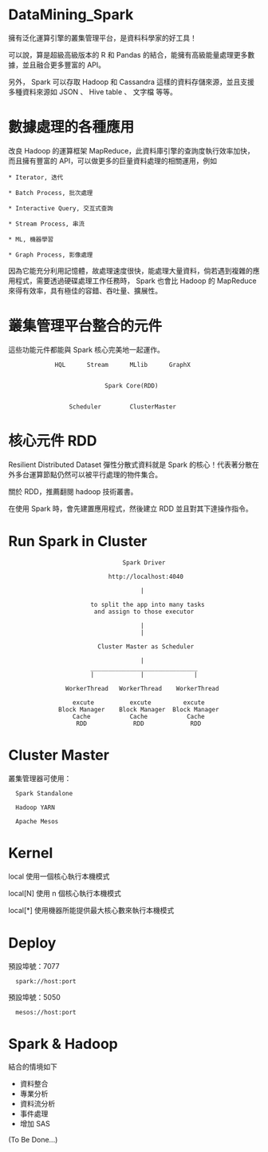 # DataMining_Spark
擁有泛化運算引擎的叢集管理平台，是資料科學家的好工具！

可以說，算是超級高級版本的 R 和 Pandas 的結合，能擁有高級能量處理更多數據，並且融合更多豐富的 API。

另外， Spark 可以存取 Hadoop 和 Cassandra 這樣的資料存儲來源，並且支援多種資料來源如 JSON 、 Hive table 、 文字檔 等等。

# 數據處理的各種應用

改良 Hadoop 的運算框架 MapReduce，此資料庫引擎的查詢度執行效率加快，而且擁有豐富的 API，可以做更多的巨量資料處理的相關運用，例如 

    * Iterator, 迭代

    * Batch Process, 批次處理

    * Interactive Query, 交互式查詢

    * Stream Process, 串流

    * ML, 機器學習

    * Graph Process, 影像處理

因為它能充分利用記憶體，故處理速度很快，能處理大量資料，倘若遇到複雜的應用程式，需要透過硬碟處理工作任務時， Spark 也會比 Hadoop 的 MapReduce 來得有效率，具有極佳的容錯、吞吐量、擴展性。

# 叢集管理平台整合的元件


這些功能元件都能與 Spark 核心完美地一起運作。


                 HQL      Stream      MLlib      GraphX


                               Spark Core(RDD)


                     Scheduler        ClusterMaster

# 核心元件 RDD

Resilient Distributed Dataset 彈性分散式資料就是 Spark 的核心！代表著分散在外多台運算節點仍然可以被平行處理的物件集合。

關於 RDD，推薦翻閱 hadoop 技術叢書。

在使用 Spark 時，會先建置應用程式，然後建立 RDD 並且對其下達操作指令。

# Run Spark in Cluster 

                                    Spark Driver
                                    
                                http://localhost:4040
                                       
                                         |
                                 
                           to split the app into many tasks
                            and assign to those executor
                            
                                         |
                                         |

                             Cluster Master as Scheduler
                                      
                                         |
                           ______________________________
                           |             |              |

                    WorkerThread   WorkerThread    WorkerThread
                   
                      excute          excute         excute
                  Block Manager    Block Manager  Block Manager 
                      Cache           Cache           Cache
                       RDD             RDD             RDD

# Cluster Master

叢集管理器可使用：

      Spark Standalone

      Hadoop YARN

      Apache Mesos
      
# Kernel

local 使用一個核心執行本機模式

local[N] 使用 n 個核心執行本機模式

local[*] 使用機器所能提供最大核心數來執行本機模式
      
# Deploy

預設埠號：7077

      spark://host:port 

預設埠號：5050

      mesos://host:port 

# Spark & Hadoop

結合的情境如下

* 資料整合
* 專業分析
* 資料流分析
* 事件處理
* 增加 SAS

(To Be Done...)
